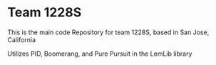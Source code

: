 # Team 1228S

This is the main code Repository for team 1228S, based in San Jose, California

Utilizes PID, Boomerang, and Pure Pursuit in the LemLib library
